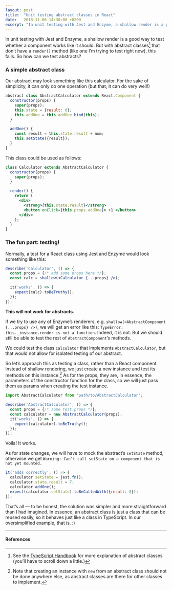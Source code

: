 ```yaml
---
layout: post
title:  "Unit testing abstract classes in React"
date:   2018-11-06 14:30:00 +0200
excerpt: "In unit testing with Jest and Enzyme, a shallow render is a good way to test whether a component works like it should. But with abstract classes that don’t have a render() method, this fails. So how can we test abstracts?"
---
```


In unit testing with Jest and Enzyme, a shallow render is a good way to test whether a component works like it should. But with abstract classes[^1] that don’t have a `render()` method (like one I’m trying to test right now), this fails. So how can we test abstracts?

### A simple abstract class

Our abstract may look something like this calculator. For the sake of simplicity, it can only do one operation (but that, it can do very well!)

```jsx
abstract class AbstractCalculator extends React.Component {
  constructor(props) {
    super(props);
    this.state = {result: 0};
    this.addOne = this.addOne.bind(this);
  }

  addOne() {
    const result = this.state.result + num;
    this.setState({result});
  }
}
```

This class could be used as follows:

```jsx
class Calculator extends AbstractCalculator {
  constructor(props) {
    super(props);
  }

  render() {
    return (
      <div>
        <strong>{this.state.result}</strong>
        <button onClick={this.props.addOne}> +1 </button>
      </div>
    );
  }
}
```

### The fun part: testing!

Normally, a test for a React class using Jest and Enzyme would look something like this:

```jsx
describe('Calculator', () => {
  const props = {/* add some props here */};
  const calc = shallow(<Calculator {...props} />);

  it('works', () => {
    expect(calc).toBeTruthy();
  });
});
```

**This will not work for abstracts.**

If we try to use any of Enzyme’s renderers, e.g. `shallow(<AbstractComponent {...props} />)`, we will get an error like this: `TypeError: this._instance.render is not a function`. Indeed, it is not. But we should still be able to test the rest of `AbstractComponent`’s methods.

We could test the class `Calculator` that implements `AbstractCalculator`, but that would not allow for isolated testing of our abstract.

So let’s approach this as testing a class, rather than a React component. Instead of shallow rendering, we just create a new instance and test its methods on this instance.[^2] As for the props, they are, in essence, the parameters of the constructor function for the class, so we will just pass them as params when creating the test instance.

```jsx
import AbstractCalculator from 'path/to/AbstractCalculator';

describe('AbstractCalculator', () => {
  const props = {/* some test props */};
  const calculator = new AbstractCalculator(props);
  it('works', () => {
    expect(calculator).toBeTruthy();  
  });
});
```

Voilà! It works.

As for state changes, we will have to mock the abstract’s `setState` method, otherwise we get `Warning: Can’t call setState on a component that is not yet mounted.`

```jsx
it('adds correctly', () => {
  calculator.setState = jest.fn();
  calculator.state.result = 7;
  calculator.addOne();
  expect(calculator.setState).toBeCalledWith({result: 8});  
});
```

Thatʼs all — to be honest, the solution was simpler and more straightforward than I had imagined. In essence, an abstract class is just a class that can be reused easily, so it behaves just like a class in TypeScript. In our oversimplified example, that is. :)

---

#### References

[^1]: See the [TypeScript Handbook](https://www.typescriptlang.org/docs/handbook/classes.html) for more explanation of abstract classes (youʼll have to scroll down a little.)

[^2]: Note that creating an instance with `new` from an abstract class should not be done anywhere else, as abstract classes are there for other classes to implement.
